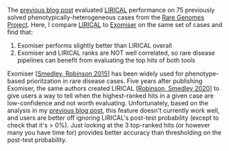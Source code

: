 
The [previous blog post](https://github.com/bw2/bw2.github.io/blob/master/2022-05-04-phenotype-based-prioritization.md) evaluated [LIRICAL](https://pubmed.ncbi.nlm.nih.gov/32755546/)
performance on 75 previously solved phenotypically-heterogeneous cases from the [Rare Genomes Project](https://raregenomes.org/). Here, I compare
[LIRICAL](https://pubmed.ncbi.nlm.nih.gov/32755546/) to [Exomiser](https://www.nature.com/articles/nprot.2015.124) on the same set of cases and find that:
1. Exomiser performs slightly better than LIRICAL overall
2. Exomiser and LIRICAL ranks are NOT well correlated, so rare disease pipelines can benefit from evaluating the top hits of both tools

Exomiser [[Smedley, Robinson 2015](https://www.nature.com/articles/nprot.2015.124)] has been widely used for phenotype-based prioritzation 
in rare disease cases. Five years after publishing Exomiser, the same authors created 
LIRICAL [[Robinson, Smedley 2020](https://pubmed.ncbi.nlm.nih.gov/32755546/)] to give users a way to tell when the highest-ranked hits in a given case 
are low-confidence and not worth evaluating. Unfortunately, based on the analysis in my [previous blog post](https://github.com/bw2/bw2.github.io/blob/master/2022-05-04-phenotype-based-prioritization.md), 
this feature doesn't currently work well, and users are better off ignoring LIRICAL's post-test probability (except to check that it's > 0%).
Just looking at the 3 top-ranked hits (or however many you have time for) provides better accuracy than thresholding on the post-test probability.


